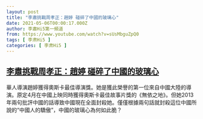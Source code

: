 ```yaml
---
layout: post
title: "李肅挑戰周孝正：趙婷 碰碎了中國的玻璃心"
date: 2021-05-06T00:00:17.000Z
author: 李肅Hi5第一頻道
from: https://www.youtube.com/watch?v=sUsMbguZpQ0
tags: [ 李肃Hi5 ]
categories: [ 李肃Hi5 ]
---
```

<!--1620259217000-->
[李肅挑戰周孝正：趙婷 碰碎了中國的玻璃心](https://www.youtube.com/watch?v=sUsMbguZpQ0)
------

<div>
華人導演趙婷獲得奧斯卡最佳導演獎。她是獲此榮譽的第一位來自中國大陸的導演。原定4月在中國上映同時獲得奧斯卡最佳故事片獎的《無依之地》。但她2013年兩句批評中國的話導致中國現在全面封殺她。僅僅根據兩句話就封殺這位中國所說的“中國人的驕傲”，中國的玻璃心為何如此脆？
</div>
